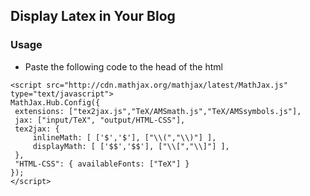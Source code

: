 ## Display Latex in Your Blog


### Usage
- Paste the following code to the head of the html
```
<script src="http://cdn.mathjax.org/mathjax/latest/MathJax.js" type="text/javascript">
MathJax.Hub.Config({
 extensions: ["tex2jax.js","TeX/AMSmath.js","TeX/AMSsymbols.js"],
 jax: ["input/TeX", "output/HTML-CSS"],
 tex2jax: {
     inlineMath: [ ['$','$'], ["\\(","\\)"] ],
     displayMath: [ ['$$','$$'], ["\\[","\\]"] ],
 },
 "HTML-CSS": { availableFonts: ["TeX"] }
});
</script> 
```
